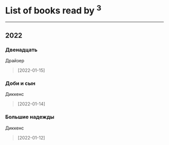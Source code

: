 # List of books read by [](https://plus.google.com/u/0/118248226132797004598/)<sup>3</sup>
---

## 2022

### Двенадцать
Драйзер
> [2022-01-15] 


### Доби и сын
Диккенс
> [2022-01-14] 


### Большие надежды
Диккенс
> [2022-01-12] 



